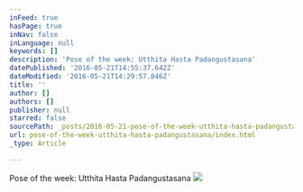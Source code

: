 ```yaml
---
inFeed: true
hasPage: true
inNav: false
inLanguage: null
keywords: []
description: 'Pose of the week: Utthita Hasta Padangustasana'
datePublished: '2016-05-21T14:55:37.642Z'
dateModified: '2016-05-21T14:29:57.846Z'
title: ''
author: []
authors: []
publisher: null
starred: false
sourcePath: _posts/2016-05-21-pose-of-the-week-utthita-hasta-padangustasana.md
url: pose-of-the-week-utthita-hasta-padangustasana/index.html
_type: Article

---
```

Pose of the week: Utthita Hasta Padangustasana
![](https://the-grid-user-content.s3-us-west-2.amazonaws.com/10e79ccb-3267-4604-82c3-74a44fe297aa.jpg)